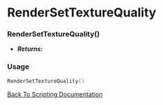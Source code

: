 # RenderSetTextureQuality

### RenderSetTextureQuality()
- ***Returns:*** 

### Usage

```Lua
RenderSetTextureQuality()
```


[Back To Scripting Documentation](../README.md)
